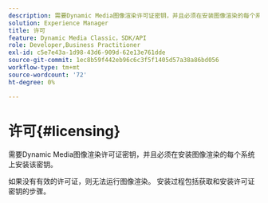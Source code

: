```yaml
---
description: 需要Dynamic Media图像渲染许可证密钥，并且必须在安装图像渲染的每个系统上安装该密钥。
solution: Experience Manager
title: 许可
feature: Dynamic Media Classic，SDK/API
role: Developer,Business Practitioner
exl-id: c5e7e43a-1d98-43d6-909d-62e13e761dde
source-git-commit: 1ec8b59f442eb96c6c3f5f1405d57a38a86bd056
workflow-type: tm+mt
source-wordcount: '72'
ht-degree: 0%

---
```


# 许可{#licensing}

需要Dynamic Media图像渲染许可证密钥，并且必须在安装图像渲染的每个系统上安装该密钥。

如果没有有效的许可证，则无法运行图像渲染。 安装过程包括获取和安装许可证密钥的步骤。
